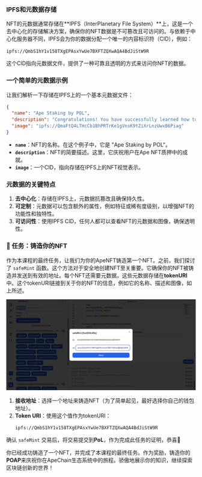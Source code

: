 ### **IPFS和元数据存储**  
NFT的元数据通常存储在**IPFS（InterPlanetary File System）**上，这是一个去中心化的存储解决方案，确保你的NFT数据是不可篡改且可访问的。与依赖于中心化服务器不同，IPFS会为你的数据分配一个唯一的内容标识符（CID），例如：

`ipfs://QmbS1hY1v158TXgEPAsxYwUe7BXFTZQXwAQA4BdJiStW9R`

这个CID指向元数据文件，提供了一种可靠且透明的方式来访问你NFT的数据。

### **一个简单的元数据示例**  
让我们解析一下存储在IPFS上的一个基本元数据文件：

```json
{
  "name": "Ape Staking by POL",
  "description": "Congratulations! You have successfully learned how to stake an Ape NFT. Thanks for being a part of Ape Ecosystem.",
  "image": "ipfs://QmaFtQ4LTHcCb1BhPRTrKe1gVnsK9tZiXrLnzUwxB6Piag"
}
```

- **`name`**：NFT的名称。在这个例子中，它是 "Ape Staking by POL"。  
- **`description`**：NFT的简要描述。这里，它庆祝用户在Ape NFT质押中的成就。  
- **`image`**：一个CID，指向存储在IPFS上的NFT视觉表示。

### **元数据的关键特点**  
1. **去中心化**：存储在IPFS上，元数据抗篡改且确保持久性。  
2. **可定制**：元数据可以包含额外的属性，例如特征或稀有度级别，以增强NFT的功能性和独特性。  
3. **可访问性**：使用IPFS CID，任何人都可以查看NFT的元数据和图像，确保透明性。

### 🚀 任务：铸造你的NFT

作为本课程的最终任务，让我们为你的ApeNFT铸造第一个NFT。之前，我们探讨了 `safeMint` 函数。这个方法对于安全地创建NFT至关重要。它确保你的NFT被铸造并发送到有效的地址。每个NFT还需要元数据，这些元数据存储在**tokenURI**中。这个tokenURI链接到关于你的NFT的信息，例如它的名称、描述和图像，如上所述。

![](https://raw.githubusercontent.com/POLearn/build-on-apechain/refs/heads/master/content/assets/images/nft_mint.png)

1. **接收地址**：选择一个地址来铸造NFT（为了简单起见，最好选择你自己的钱包地址）。  
2. **Token URI**：使用这个值作为tokenURI：  
   ```
   ipfs://QmbS1hY1v158TXgEPAsxYwUe7BXFTZQXwAQA4BdJiStW9R
   ```

确认 `safeMint` 交易后，将交易提交到**PoL**，作为完成此任务的证明，恭喜🎉

你已经成功铸造了一个NFT，并完成了本课程的最终任务。作为奖励，铸造你的**POAP**来庆祝你在ApeChain生态系统中的旅程。骄傲地展示你的知识，继续探索区块链创新的世界！